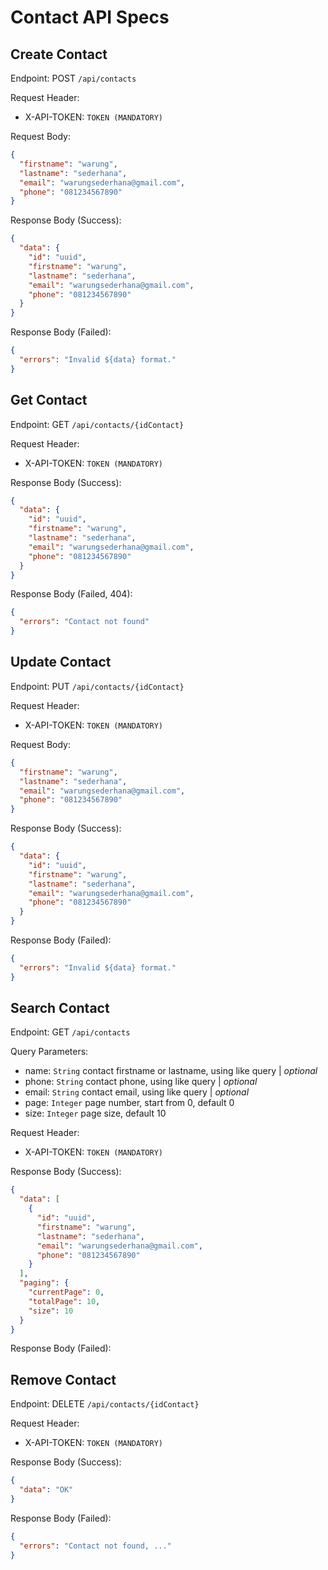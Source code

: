 # Contact API Specs

## Create Contact

Endpoint: POST `/api/contacts`

Request Header:

- X-API-TOKEN: `TOKEN (MANDATORY)`

Request Body:

```json
{
  "firstname": "warung",
  "lastname": "sederhana",
  "email": "warungsederhana@gmail.com",
  "phone": "081234567890"
}
```

Response Body (Success):

```json
{
  "data": {
    "id": "uuid",
    "firstname": "warung",
    "lastname": "sederhana",
    "email": "warungsederhana@gmail.com",
    "phone": "081234567890"
  }
}
```

Response Body (Failed):

```json
{
  "errors": "Invalid ${data} format."
}
```

## Get Contact

Endpoint: GET `/api/contacts/{idContact}`

Request Header:

- X-API-TOKEN: `TOKEN (MANDATORY)`

Response Body (Success):

```json
{
  "data": {
    "id": "uuid",
    "firstname": "warung",
    "lastname": "sederhana",
    "email": "warungsederhana@gmail.com",
    "phone": "081234567890"
  }
}
```

Response Body (Failed, 404):

```json
{
  "errors": "Contact not found"
}
```

## Update Contact

Endpoint: PUT `/api/contacts/{idContact}`

Request Header:

- X-API-TOKEN: `TOKEN (MANDATORY)`

Request Body:

```json
{
  "firstname": "warung",
  "lastname": "sederhana",
  "email": "warungsederhana@gmail.com",
  "phone": "081234567890"
}
```

Response Body (Success):

```json
{
  "data": {
    "id": "uuid",
    "firstname": "warung",
    "lastname": "sederhana",
    "email": "warungsederhana@gmail.com",
    "phone": "081234567890"
  }
}
```

Response Body (Failed):

```json
{
  "errors": "Invalid ${data} format."
}
```

## Search Contact

Endpoint: GET `/api/contacts`

Query Parameters:

- name: `String` contact firstname or lastname, using like query | *optional*
- phone: `String` contact phone, using like query | *optional*
- email: `String` contact email, using like query | *optional*
- page: `Integer` page number, start from 0, default 0
- size: `Integer` page size, default 10

Request Header:

- X-API-TOKEN: `TOKEN (MANDATORY)`

Response Body (Success):

```json
{
  "data": [
    {
      "id": "uuid",
      "firstname": "warung",
      "lastname": "sederhana",
      "email": "warungsederhana@gmail.com",
      "phone": "081234567890"
    }
  ],
  "paging": {
    "currentPage": 0,
    "totalPage": 10,
    "size": 10
  }
}
```

Response Body (Failed):

## Remove Contact

Endpoint: DELETE `/api/contacts/{idContact}`

Request Header:

- X-API-TOKEN: `TOKEN (MANDATORY)`

Response Body (Success):

```json
{
  "data": "OK"
}
```

Response Body (Failed):

```json
{
  "errors": "Contact not found, ..."
}
```